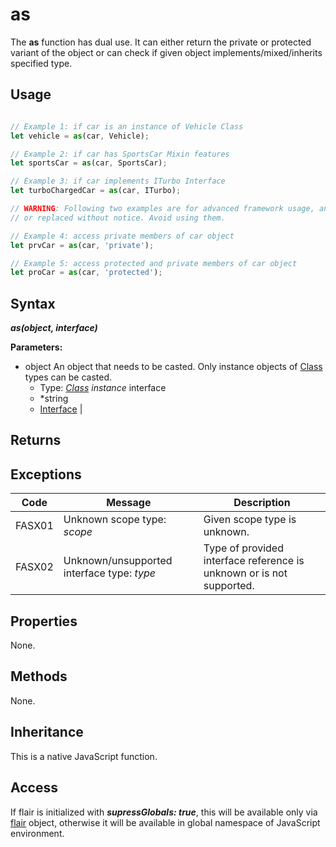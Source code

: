 <!-- nav: api.json -->

as
===

The **as** function has dual use. It can either return the private or protected variant of the object or can check if given object implements/mixed/inherits specified type. 


Usage
---


```javascript

// Example 1: if car is an instance of Vehicle Class
let vehicle = as(car, Vehicle);

// Example 2: if car has SportsCar Mixin features
let sportsCar = as(car, SportsCar);

// Example 3: if car implements ITurbo Interface
let turboChargedCar = as(car, ITurbo);

// WARNING: Following two examples are for advanced framework usage, and can be deprecated 
// or replaced without notice. Avoid using them.

// Example 4: access private members of car object
let prvCar = as(car, 'private');

// Example 5: access protected and private members of car object
let proCar = as(car, 'protected');

```

Syntax
---

***as(object, interface)***

**Parameters:**

* object
    An object that needs to be casted. Only instance objects of [Class](#/api/types/class) types can be casted. 
    * Type: *[Class](#/api/types/class) instance*
interface
    * *string 
    * [Interface](#/api/types/interface) | 


Returns
---

Exceptions
---

Code | Message | Description
-----|---------|------------
FASX01 | Unknown scope type: _scope_ | Given scope type is unknown.
FASX02 | Unknown/unsupported interface type: _type_ | Type of provided interface reference is unknown or is not supported.

Properties
---

None.


Methods
---

None.

Inheritance
---

This is a native JavaScript function.

Access
---

If flair is initialized with ***supressGlobals: true***, this will be available only via [flair](#/api/objects/flair) object, otherwise it will be available in global namespace of JavaScript environment.





